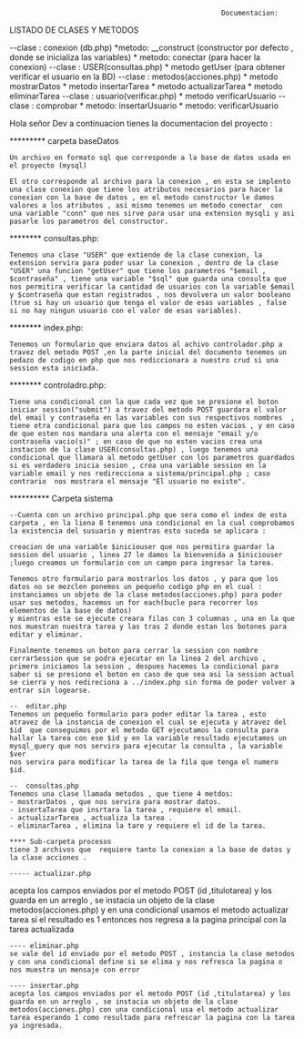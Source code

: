                                                         Documentacion:

LISTADO DE CLASES Y METODOS


--clase : conexion (db.php)
    *metodo: __construct (constructor por defecto , donde se inicializa las variables)
    * metodo: conectar (para hacer la conexion)
--clase : USER(consultas.php)
    * metodo getUser (para obtener verificar el usuario en la BD)
--clase : metodos(acciones.php)
    * metodo mostrarDatos 
    * metodo insertarTarea
    * metodo actualizarTarea
    * metodo eliminarTarea
--clase : usuario(verificar.php)
    * metodo verificarUsuario
--clase : comprobar
    * metodo: insertarUsuario
    * metodo: verificarUsuario


Hola señor Dev a continuacion tienes la documentacion del proyecto :

********* carpeta baseDatos

    Un archivo en formato sql que corresponde a la base de datos usada en el proyecto (mysql)

    El otro corresponde al archivo para la conexion , en esta se implento una clase conexion que tiene los atributos necesarios para hacer la conexion con la base de datos , en el metodo constructor le damos valores a los atributos , asi mismo tenemos un metodo conectar  con una variable "conn" que nos sirve para usar una extension mysqli y asi pasarle los parametros del constructor.

********  consultas.php:

    Tenemos una clase "USER" que extiende de la clase conexion, la extension servira para poder usar la conexion , dentro de la clase "USER" una funcion "getUser" que tiene los parametros "$email , $contraseña" , tiene una variable "$sql" que guarda una consulta que nos permitira verificar la cantidad de usuarios con la variable $email y $contraseña que estan registrados , nos devolvera un valor booleano (true si hay un usuario que tenga el valor de esas variables , false si no hay ningun usuario con el valor de esas variables).

********  index.php:

    Tenemos un formulario que enviara datos al achivo controlador.php a travez del metodo POST ,en la parte inicial del documento tenemos un pedazo de codigo en php que nos rediccionara a nuestro crud si una session esta iniciada.

********  controladro.php:

    Tiene una condicional con la que cada vez que se presione el boton iniciar session("submit") a travez del metodo POST guardara el valor del email y contraseña en las variables con sus respectivos nombres  , tiene otra condicional para que los campos no esten vacios , y en caso de que esten nos mandara una alerta con el mensaje "email y/o contraseña vacio(s)" ; en caso de que no esten vacios crea una instacion de la clase USER(consultas.php) , luego tenemos una condicional que llamara al metodo getUser con los parametros guardados si es verdadero inicia sesion , crea una variable session en la variable email y nos redirecciona a sistema/principal.php ; caso contrario  nos mostrara el mensaje "El usuario no existe".

********** Carpeta sistema

    --Cuenta con un archivo principal.php que sera como el index de esta carpeta , en la liena 8 tenemos una condicional en la cual comprobamos la existencia del susuario y mientras esto suceda se aplicara : 

    creacion de una variable $iniciouser que nos permitira guardar la session del usuario , linea 27 le damos la bienvenida a $iniciouser ;luego creamos un formulario con un campo para ingresar la tarea.
    
    Tenemos otro formulario para mostrarlos los datos , y para que los datos no se mezclen ponemos un pequeño codigo php en el cual : 
    instanciamos un objeto de la clase metodos(acciones.php) para poder usar sus metodos, hacemos un for each(bucle para recorrer los elementos de la base de datos)
    y mientras este se ejecute creara filas con 3 columnas , una en la que nos muestran nuestra tarea y las tras 2 donde estan los botones para editar y eliminar.

    Finalmente tenemos un boton para cerrar la session con nombre cerrarSession que se podra ejecutar en la linea 2 del archivo , primero iniciamos la session , despues hacemos la condicional para saber si se presiono el boton en caso de que sea asi la session actual se cierra y nos redireciona a ../index.php sin forma de poder volver a entrar sin logearse.

    --  editar.php
    Tenemos un pequeño formulario para poder editar la tarea , esto atravez de la instancia de conexion el cual se ejecuta y atravez del $id  que conseguimos por el metodo GET ejecutamos la consulta para hallar la tarea con ese $id y en la variable resultado ejecutamos un mysql_query que nos servira para ejecutar la consulta , la variable $ver
    nos servira para modificar la tarea de la fila que tenga el numero $id.
    
    --  consultas.php
    Tenemos una clase llamada metodos , que tiene 4 metdos:
    - mostrarDatos , que nos servira para mostrar datos.
    - insertaTarea que insrtara la tarea , requiere el email.
    - actualizarTarea , actualiza la tarea .
    - eliminarTarea , elimina la tare y requiere el id de la tarea.

    **** Sub-carpeta procesos
    tiene 3 archivos que  requiere tanto la conexion a la base de datos y la clase acciones .

    ----- actualizar.php
   acepta los campos enviados por el metodo POST (id ,titulotarea) y los guarda en un arreglo , se instacia un objeto de la clase metodos(acciones.php) y en una condicional usamos el metodo actualizar tarea si el resultado es 1 entonces nos regresa a la pagina principal  con la tarea actualizada

    ---- eliminar.php
    se vale del id enviado por el metodo POST , instancia la clase metodos y con una condicional define si se elima y nos refresca la pagina o nos muestra un mensaje con error

    ---- insertar.php
    acepta los campos enviados por el metodo POST (id ,titulotarea) y los guarda en un arreglo , se instacia un objeto de la clase metodos(acciones.php) con una condicional usa el metodo actualizar tarea esperando 1 como resultado para refrescar la pagina con la tarea ya ingresada.



